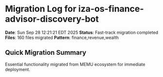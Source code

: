 # Migration Log for iza-os-finance-advisor-discovery-bot

**Date**: Sun Sep 28 12:21:21 EDT 2025
**Status**: Fast-track migration completed
**Files**:      160 files migrated
**Pattern**: finance,revenue,wealth

## Quick Migration Summary
Essential functionality migrated from MEMU ecosystem for immediate deployment.
